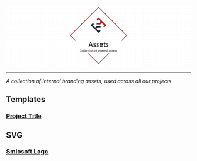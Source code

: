 ![Assets](./docs/.assets/project-title.png)

---

_A collection of internal branding assets, used across all our projects._

## Templates

### [Project Title](./src/project-title)

## SVG

### [Smiosoft Logo](./src/smiosoft-logo)
